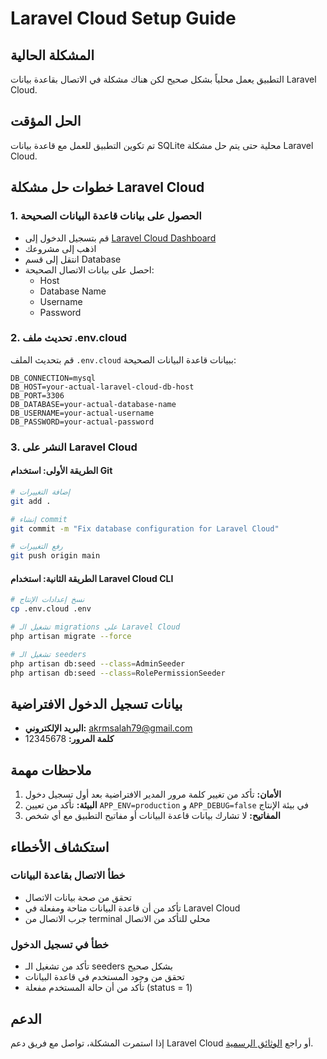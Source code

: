 # Laravel Cloud Setup Guide

## المشكلة الحالية
التطبيق يعمل محلياً بشكل صحيح لكن هناك مشكلة في الاتصال بقاعدة بيانات Laravel Cloud.

## الحل المؤقت
تم تكوين التطبيق للعمل مع قاعدة بيانات SQLite محلية حتى يتم حل مشكلة Laravel Cloud.

## خطوات حل مشكلة Laravel Cloud

### 1. الحصول على بيانات قاعدة البيانات الصحيحة
- قم بتسجيل الدخول إلى [Laravel Cloud Dashboard](https://cloud.laravel.com)
- اذهب إلى مشروعك
- انتقل إلى قسم Database
- احصل على بيانات الاتصال الصحيحة:
  - Host
  - Database Name
  - Username
  - Password

### 2. تحديث ملف .env.cloud
قم بتحديث الملف `.env.cloud` ببيانات قاعدة البيانات الصحيحة:

```env
DB_CONNECTION=mysql
DB_HOST=your-actual-laravel-cloud-db-host
DB_PORT=3306
DB_DATABASE=your-actual-database-name
DB_USERNAME=your-actual-username
DB_PASSWORD=your-actual-password
```

### 3. النشر على Laravel Cloud

#### الطريقة الأولى: استخدام Git
```bash
# إضافة التغييرات
git add .

# إنشاء commit
git commit -m "Fix database configuration for Laravel Cloud"

# رفع التغييرات
git push origin main
```

#### الطريقة الثانية: استخدام Laravel Cloud CLI
```bash
# نسخ إعدادات الإنتاج
cp .env.cloud .env

# تشغيل الـ migrations على Laravel Cloud
php artisan migrate --force

# تشغيل الـ seeders
php artisan db:seed --class=AdminSeeder
php artisan db:seed --class=RolePermissionSeeder
```

## بيانات تسجيل الدخول الافتراضية
- **البريد الإلكتروني:** akrmsalah79@gmail.com
- **كلمة المرور:** 12345678

## ملاحظات مهمة

1. **الأمان:** تأكد من تغيير كلمة مرور المدير الافتراضية بعد أول تسجيل دخول
2. **البيئة:** تأكد من تعيين `APP_ENV=production` و `APP_DEBUG=false` في بيئة الإنتاج
3. **المفاتيح:** لا تشارك بيانات قاعدة البيانات أو مفاتيح التطبيق مع أي شخص

## استكشاف الأخطاء

### خطأ الاتصال بقاعدة البيانات
- تحقق من صحة بيانات الاتصال
- تأكد من أن قاعدة البيانات متاحة ومفعلة في Laravel Cloud
- جرب الاتصال من terminal محلي للتأكد من الاتصال

### خطأ في تسجيل الدخول
- تأكد من تشغيل الـ seeders بشكل صحيح
- تحقق من وجود المستخدم في قاعدة البيانات
- تأكد من أن حالة المستخدم مفعلة (status = 1)

## الدعم
إذا استمرت المشكلة، تواصل مع فريق دعم Laravel Cloud أو راجع [الوثائق الرسمية](https://docs.laravel.com/cloud).